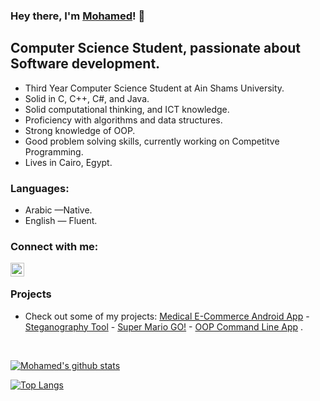 ### Hey there, I'm [Mohamed](https://www.github.com/MoAdelAbdelrahman)! 👋

## Computer Science Student, passionate about Software development.

-   Third Year Computer Science Student at Ain Shams University.
-   Solid in C, C++, C#, and Java.
-   Solid computational thinking, and ICT knowledge.
-   Proficiency with algorithms and data structures.
-   Strong knowledge of OOP.
-   Good problem solving skills, currently working on Competitve Programming.
-   Lives in Cairo, Egypt.

### Languages:

-   Arabic  —Native.
-   English — Fluent.


### Connect with me:

[<img align="left" alt="MoAdel | email" width="22px" src="https://cdn.jsdelivr.net/npm/simple-icons@v3/icons/gmail.svg" />](mailto:mahmd.3adel@gmail.com)

</br>



### Projects

  - Check out some of my projects: [Medical E-Commerce Android App](https://github.com/MoAdelAbdelrahman/Vezeeta-Clone) - [Steganography Tool](https://github.com/MoAdelAbdelrahman/OOP20-Project) - [Super Mario GO!](https://github.com/MoAdelAbdelrahman/Super-Mario-Game) - [OOP Command Line App](https://github.com/MoAdelAbdelrahman/Java-Command-Line-App) .


<br />

[![Mohamed's github stats](https://github-readme-stats.vercel.app/api?username=MoAdelAbdelrahman&hide=stars&show_icons=true&theme=radical&include_all_commits=true&count_private=true)](https://github.com/MoAdelAbdelrahman?tab=repositories)

[![Top Langs](https://github-readme-stats.vercel.app/api/top-langs/?username=MoAdelAbdelrahman&layout=compact&theme=radical)](https://github.com/MoAdelAbdelrahman?tab=repositories)

<!--
*MoAdel/MoAdel* is a ✨ special ✨ repository because its `README.md` (this file) appears on your GitHub profile.

Here are some ideas to get you started:

- 🔭 I’m currently working on ...
- 🌱 I’m currently learning ...
- 👯 I’m looking to collaborate on ...
- 🤔 I’m looking for help with ...
- 💬 Ask me about ...
- 📫 How to reach me: ...
- 😄 Pronouns: ...
- ⚡ Fun fact: ...
-->
